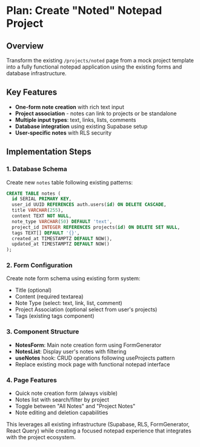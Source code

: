 # Plan: Create "Noted" Notepad Project

## Overview

Transform the existing `/projects/noted` page from a mock project template into a fully functional notepad application using the existing forms and database infrastructure.

## Key Features

- **One-form note creation** with rich text input
- **Project association** - notes can link to projects or be standalone
- **Multiple input types**: text, links, lists, comments
- **Database integration** using existing Supabase setup
- **User-specific notes** with RLS security

## Implementation Steps

### 1. Database Schema

Create new `notes` table following existing patterns:

```sql
CREATE TABLE notes (
  id SERIAL PRIMARY KEY,
  user_id UUID REFERENCES auth.users(id) ON DELETE CASCADE,
  title VARCHAR(255),
  content TEXT NOT NULL,
  note_type VARCHAR(50) DEFAULT 'text',
  project_id INTEGER REFERENCES projects(id) ON DELETE SET NULL,
  tags TEXT[] DEFAULT '{}',
  created_at TIMESTAMPTZ DEFAULT NOW(),
  updated_at TIMESTAMPTZ DEFAULT NOW()
);
```

### 2. Form Configuration

Create note form schema using existing form system:

- Title (optional)
- Content (required textarea)
- Note Type (select: text, link, list, comment)
- Project Association (optional select from user's projects)
- Tags (existing tags component)

### 3. Component Structure

- **NotesForm**: Main note creation form using FormGenerator
- **NotesList**: Display user's notes with filtering
- **useNotes** hook: CRUD operations following useProjects pattern
- Replace existing mock page with functional notepad interface

### 4. Page Features

- Quick note creation form (always visible)
- Notes list with search/filter by project
- Toggle between "All Notes" and "Project Notes"
- Note editing and deletion capabilities

This leverages all existing infrastructure (Supabase, RLS, FormGenerator, React Query) while creating a focused notepad experience that integrates with the project ecosystem.
